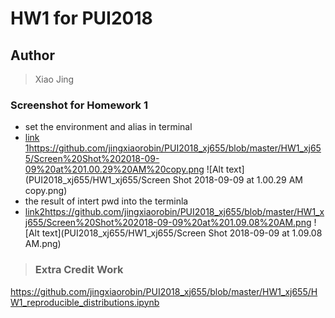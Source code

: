 # HW1 for PUI2018
## Author 
> Xiao Jing
### Screenshot for Homework 1
- set the environment and alias in terminal 
- [link 1](https://github.com/jingxiaorobin/PUI2018_xj655/blob/master/HW1_xj655/Screen%20Shot%202018-09-09%20at%201.00.29%20AM%20copy.png)<https://github.com/jingxiaorobin/PUI2018_xj655/blob/master/HW1_xj655/Screen%20Shot%202018-09-09%20at%201.00.29%20AM%20copy.png>
![Alt text](PUI2018_xj655/HW1_xj655/Screen Shot 2018-09-09 at 1.00.29 AM copy.png)
- the result of intert pwd into the terminla 
- [link2](https://github.com/jingxiaorobin/PUI2018_xj655/blob/master/HW1_xj655/Screen%20Shot%202018-09-09%20at%201.09.08%20AM.png)<https://github.com/jingxiaorobin/PUI2018_xj655/blob/master/HW1_xj655/Screen%20Shot%202018-09-09%20at%201.09.08%20AM.png>
![Alt text](PUI2018_xj655/HW1_xj655/Screen Shot 2018-09-09 at 1.09.08 AM.png)
>###  Extra Credit Work
<https://github.com/jingxiaorobin/PUI2018_xj655/blob/master/HW1_xj655/HW1_reproducible_distributions.ipynb>
